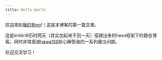 ```yaml
---
title: Hello World
---
```

欢迎来到[我的Blog](https://smilin9.com/)!！这是本博客的第一篇文章。

这是smilin9历时两天（其实加起来不到一天）搭建出来的hexo框架下的静态博客。同时非常感谢[hawa130](https://hawa130.com/)耐心解答我的一系列傻瓜问题。

欢迎交流学习！
